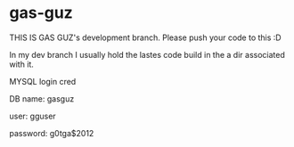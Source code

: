gas-guz
=======

THIS IS GAS GUZ's development branch. Please push your code to this :D

In my dev branch I usually hold the lastes code build in the a dir associated with it. 

MYSQL login cred

DB name: gasguz

user: gguser

password: g0tga$2012
